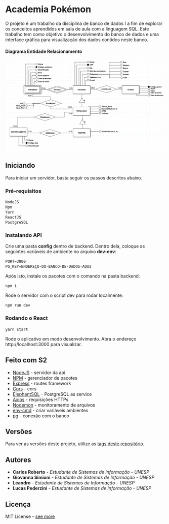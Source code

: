 # Academia Pokémon

O projeto é um trabalho da disciplina de banco de dados I a fim de explorar os conceitos aprendidos em sala de aula com a linguagem SQL. Este trabalho tem como objetivo o desenvolvimento do banco de dados e uma interface gráfica para visualização dos dados contidos neste banco.

#### Diagrama Entidade Relacionamento
![alt text](https://raw.githubusercontent.com/carona-jr/academia-pokemon/master/img/bd.png?token=AJNMEVCJJJEQHNADR6EQPAK6XR5FI "Diagrama Entidade Relacionamento")

## Iniciando

Para iniciar um servidor, basta seguir os passos descritos abaixo.

### Pré-requisitos

```
NodeJS
Npm
Yarn
ReactJS
PostgreSQL
```

### Instalando API

Crie uma pasta **config** dentro de backend. 
Dentro dela, coloque as seguintes variáveis de ambiente no arquivo **dev-env**:

```
PORT=3000
PG_KEY=ENDEREÇO-DO-BANCO-DE-DADOS-AQUI
```

Após isto, instale os pacotes com o comando na pasta backend: 

```
npm i
```

Rode o servidor com o script dev para rodar localmente:

```
npm run dev
```


### Rodando o React

```
yarn start
```

Rode o aplicativo em modo desenvolvimento. Abra o endereço http://localhost:3000 para visualizar.

## Feito com S2

* [NodeJS](https://nodejs.org/en/docs/) - servidor da api
* [NPM](https://www.npmjs.com/) - gerenciador de pacotes
* [Express](https://expressjs.com/) - routes framework
* [Cors](https://www.npmjs.com/package/cors) - cors
* [ElephantSQL](https://www.elephantsql.com/) - PostgreSQL as service
* [Axios](https://www.npmjs.com/package/axios) - requisições HTTPs
* [Nodemon](https://www.npmjs.com/package/nodemon) - monitoramento de arquivos
* [env-cmd](https://www.npmjs.com/package/env-cmd) - criar variáveis ambientes
* [pg](https://www.npmjs.com/package/pg) - conexão com o banco


## Versões

Para ver as versões deste projeto, utilize as [tags deste repositório](https://github.com/carona-jr/academia-pokemon/releases). 

## Autores

* **Carlos Roberto** - *Estudante de Sistemas de Informação - UNESP* 
* **Giovanna Simioni** - *Estudante de Sistemas de Informação - UNESP* 
* **Leandro** - *Estudante de Sistemas de Informação - UNESP* 
* **Lucas Pederzini** - *Estudante de Sistemas de Informação - UNESP* 

## Licença

MIT License - [see more](https://github.com/carona-jr/academia-pokemon/blob/master/LICENSE)
